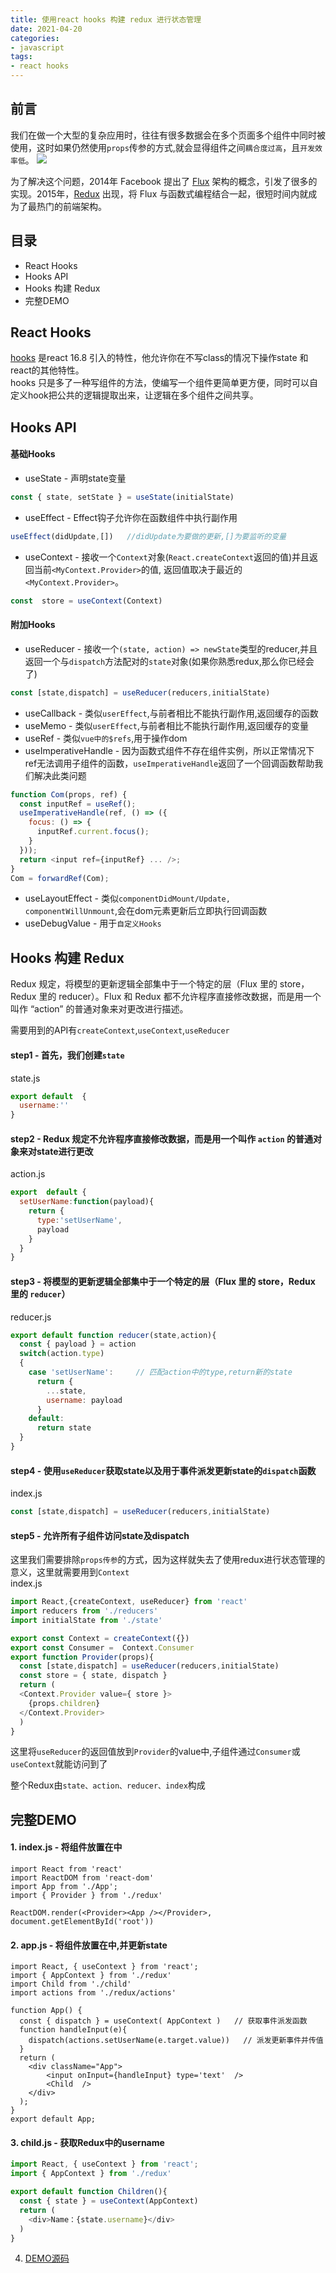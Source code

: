```yaml
---
title: 使用react hooks 构建 redux 进行状态管理
date: 2021-04-20
categories:
- javascript
tags:
- react hooks
---
```



## 前言
我们在做一个大型的复杂应用时，往往有很多数据会在多个页面多个组件中同时被使用，这时如果仍然使用`props`传参的方式,就会显得组件之间`耦合度过高`，且`开发效率低`。
![](https://user-gold-cdn.xitu.io/2019/12/25/16f3c486e8eae2dc?w=444&h=120&f=png&s=7077)  

为了解决这个问题，2014年 Facebook 提出了 [Flux](https://facebook.github.io/flux/) 架构的概念，引发了很多的实现。2015年，[Redux](https://user-gold-cdn.xitu.io/2019/12/25/16f3c4951200224a) 出现，将 Flux 与函数式编程结合一起，很短时间内就成为了最热门的前端架构。

## 目录
- React Hooks
- Hooks API
- Hooks 构建 Redux
- 完整DEMO


## React Hooks
[hooks](https://reactjs.org/docs/hooks-intro.html) 是react 16.8 引入的特性，他允许你在不写class的情况下操作state 和react的其他特性。  
hooks 只是多了一种写组件的方法，使编写一个组件更简单更方便，同时可以自定义hook把公共的逻辑提取出来，让逻辑在多个组件之间共享。

## Hooks API
#### 基础Hooks
- useState - 声明state变量
```javascript
const { state, setState } = useState(initialState)
```
- useEffect - Effect钩子允许你在函数组件中执行副作用
```javascript
useEffect(didUpdate,[])   //didUpdate为要做的更新,[]为要监听的变量
```
- useContext - 接收一个`Context`对象(`React.createContext`返回的值)并且返回当前`<MyContext.Provider>`的值, 返回值取决于最近的` <MyContext.Provider>`。
```javascript
const  store = useContext(Context)
```

#### 附加Hooks 
- useReducer - 接收一个`(state, action) => newState`类型的reducer,并且返回一个与`dispatch`方法配对的`state`对象(如果你熟悉redux,那么你已经会了)  
```javascript
const [state,dispatch] = useReducer(reducers,initialState)
```
- useCallback - 类似`userEffect`,与前者相比不能执行副作用,返回缓存的函数
- useMemo - 类似`userEffect`,与前者相比不能执行副作用,返回缓存的变量
- useRef - 类似`vue中的$refs`,用于操作dom
- useImperativeHandle - 因为函数式组件不存在组件实例，所以正常情况下ref无法调用子组件的函数，`useImperativeHandle`返回了一个回调函数帮助我们解决此类问题
```javascript
function Com(props, ref) {
  const inputRef = useRef();
  useImperativeHandle(ref, () => ({
    focus: () => {
      inputRef.current.focus();
    }
  }));
  return <input ref={inputRef} ... />;
}
Com = forwardRef(Com);
```
- useLayoutEffect - 类似`componentDidMount/Update, componentWillUnmount`,会在dom元素更新后立即执行回调函数
- useDebugValue - 用于`自定义Hooks`

## Hooks 构建 Redux
Redux 规定，将模型的更新逻辑全部集中于一个特定的层（Flux 里的 store，Redux 里的 reducer）。Flux 和 Redux 都不允许程序直接修改数据，而是用一个叫作 “action” 的普通对象来对更改进行描述。  

需要用到的API有`createContext`,`useContext`,`useReducer`
#### step1 - 首先，我们创建`state`
state.js
```javascript
export default  {
  username:''
}
```
#### step2 - Redux 规定不允许程序直接修改数据，而是用一个叫作 `action` 的普通对象来对state进行更改
action.js
```javascript
export  default {
  setUserName:function(payload){
    return {
      type:'setUserName',
      payload
    }
  }
}
```
#### step3 - 将模型的更新逻辑全部集中于一个特定的层（Flux 里的 store，Redux 里的 `reducer`）
reducer.js
```javascript
export default function reducer(state,action){
  const { payload } = action
  switch(action.type)
  {
    case 'setUserName':     // 匹配action中的type,return新的state
      return {
        ...state, 
        username: payload
      }
    default:
      return state
  }
}
```
#### step4 - 使用`useReducer`获取state以及用于事件派发更新state的`dispatch`函数
index.js
```javascript
const [state,dispatch] = useReducer(reducers,initialState)
```
#### step5 - 允许所有子组件访问state及dispatch
这里我们需要排除`props传参`的方式，因为这样就失去了使用redux进行状态管理的意义，这里就需要用到`Context`  
index.js
```javascript
import React,{createContext, useReducer} from 'react'
import reducers from './reducers'
import initialState from './state'

export const Context = createContext({})
export const Consumer =  Context.Consumer
export function Provider(props){
  const [state,dispatch] = useReducer(reducers,initialState)
  const store = { state, dispatch } 
  return (
  <Context.Provider value={ store }>
    {props.children}
  </Context.Provider>
  )
}
```
这里将`useReducer`的返回值放到`Provider`的value中,子组件通过`Consumer`或`useContext`就能访问到了

整个Redux由`state、action、reducer、index`构成
## 完整DEMO
#### 1. index.js  - 将<App>组件放置在<Provider>中
```
import React from 'react'
import ReactDOM from 'react-dom'
import App from './App';
import { Provider } from './redux'

ReactDOM.render(<Provider><App /></Provider>, document.getElementById('root'))
```
#### 2. app.js - 将<Child>组件放置在<App>中,并更新state
``` 
import React, { useContext } from 'react';
import { AppContext } from './redux'
import Child from './child'
import actions from './redux/actions'

function App() {
  const { dispatch } = useContext( AppContext )   // 获取事件派发函数
  function handleInput(e){
    dispatch(actions.setUserName(e.target.value))   // 派发更新事件并传值
  }
  return (
    <div className="App">
        <input onInput={handleInput} type='text'  />
        <Child  />
    </div>
  );
}
export default App;
```
#### 3. child.js - 获取Redux中的username
```javascript
import React, { useContext } from 'react';
import { AppContext } from './redux'

export default function Children(){
  const { state } = useContext(AppContext)
  return (
    <div>Name：{state.username}</div>
  )
}
```
4. [DEMO源码](https://github.com/AwesomeDevin/blog/tree/master/demo/react-hooks-demo/src)








